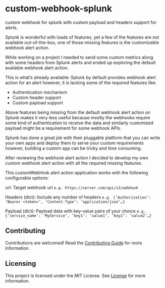 # custom-webhook-splunk
custom webhook for splunk with custom payload and headers support for alerts.

Splunk is wonderful with loads of features, yet a few of the features are not available out-of-the-box, one of those missing features is the customizable webhook alert action.

While working on a project I needed to send some custom metrics along with some headers from Splunk alerts and ended up exploring the default available webhook alert action.

This is what’s already available:
Splunk by default provides webhook alert action for an alert however, it is lacking some of the required features like:

-	Authentication mechanism
-	Custom header support
-	Custom payload support

Above features being missing from the default webhook alert action on Splunk makes it very less useful because mostly the webhooks require some kind of authentication to receive the data and similarly customized payload might be a requirement for some webhook APIs.

Splunk has done a great job with their pluggable platform that you can write your own apps and deploy them to serve your custom requirements however, building a custom app can be tricky and time consuming.

After reviewing the webhook alert action I decided to develop my own custom webhook alert action with all the required missing features.

This customWebhhok alert action application works with the following configurable options:

url: Target webhook url
  `e.g. https://server.com/api/v2/webhook`

Headers (dict): Include any number of headers
  `e.g. {‘Authorization’: ‘Bearer <token>’, ‘Content-Type’: ‘application/json’…}`

Payload (dict): Payload data with key-value pairs of your choice
  `e.g. {‘service_name’: ‘MyService’, ‘key1’: ‘value1’, ‘key2’: ‘value2’…}`

## Contributing

Contributions are welcomed! Read the [Contributing Guide](./CONTRIBUTING.md) for more information.

## Licensing

This project is licensed under the MIT License. See [License](./LICENSE.md) for more information.
